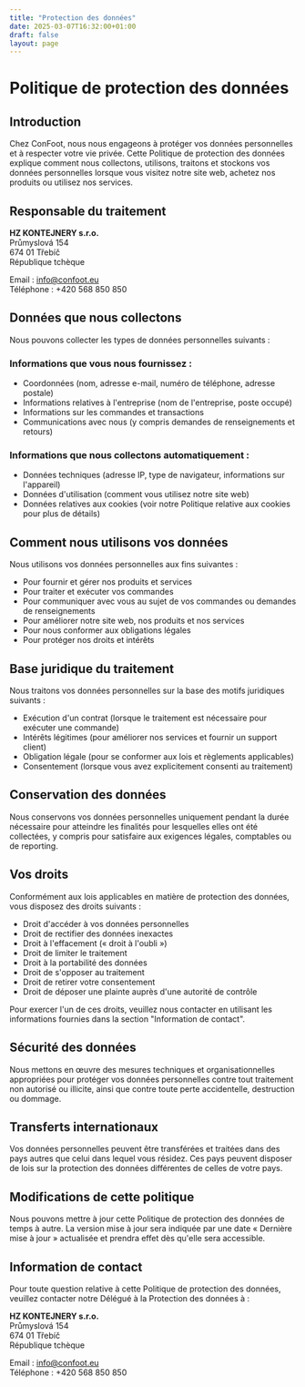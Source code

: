 ```yaml
---
title: "Protection des données"
date: 2025-03-07T16:32:00+01:00
draft: false
layout: page
---
```


# Politique de protection des données

## Introduction

Chez ConFoot, nous nous engageons à protéger vos données personnelles et à respecter votre vie privée. Cette Politique de protection des données explique comment nous collectons, utilisons, traitons et stockons vos données personnelles lorsque vous visitez notre site web, achetez nos produits ou utilisez nos services.

## Responsable du traitement

**HZ KONTEJNERY s.r.o.**  
Průmyslová 154  
674 01 Třebíč  
République tchèque

Email : info@confoot.eu  
Téléphone : +420 568 850 850

## Données que nous collectons

Nous pouvons collecter les types de données personnelles suivants :

### Informations que vous nous fournissez :
- Coordonnées (nom, adresse e-mail, numéro de téléphone, adresse postale)
- Informations relatives à l'entreprise (nom de l'entreprise, poste occupé)
- Informations sur les commandes et transactions
- Communications avec nous (y compris demandes de renseignements et retours)

### Informations que nous collectons automatiquement :
- Données techniques (adresse IP, type de navigateur, informations sur l'appareil)
- Données d'utilisation (comment vous utilisez notre site web)
- Données relatives aux cookies (voir notre Politique relative aux cookies pour plus de détails)

## Comment nous utilisons vos données

Nous utilisons vos données personnelles aux fins suivantes :

- Pour fournir et gérer nos produits et services
- Pour traiter et exécuter vos commandes
- Pour communiquer avec vous au sujet de vos commandes ou demandes de renseignements
- Pour améliorer notre site web, nos produits et nos services
- Pour nous conformer aux obligations légales
- Pour protéger nos droits et intérêts

## Base juridique du traitement

Nous traitons vos données personnelles sur la base des motifs juridiques suivants :

- Exécution d'un contrat (lorsque le traitement est nécessaire pour exécuter une commande)
- Intérêts légitimes (pour améliorer nos services et fournir un support client)
- Obligation légale (pour se conformer aux lois et règlements applicables)
- Consentement (lorsque vous avez explicitement consenti au traitement)

## Conservation des données

Nous conservons vos données personnelles uniquement pendant la durée nécessaire pour atteindre les finalités pour lesquelles elles ont été collectées, y compris pour satisfaire aux exigences légales, comptables ou de reporting.

## Vos droits

Conformément aux lois applicables en matière de protection des données, vous disposez des droits suivants :

- Droit d'accéder à vos données personnelles
- Droit de rectifier des données inexactes
- Droit à l'effacement (« droit à l'oubli »)
- Droit de limiter le traitement
- Droit à la portabilité des données
- Droit de s'opposer au traitement
- Droit de retirer votre consentement
- Droit de déposer une plainte auprès d'une autorité de contrôle

Pour exercer l'un de ces droits, veuillez nous contacter en utilisant les informations fournies dans la section "Information de contact".

## Sécurité des données

Nous mettons en œuvre des mesures techniques et organisationnelles appropriées pour protéger vos données personnelles contre tout traitement non autorisé ou illicite, ainsi que contre toute perte accidentelle, destruction ou dommage.

## Transferts internationaux

Vos données personnelles peuvent être transférées et traitées dans des pays autres que celui dans lequel vous résidez. Ces pays peuvent disposer de lois sur la protection des données différentes de celles de votre pays.

## Modifications de cette politique

Nous pouvons mettre à jour cette Politique de protection des données de temps à autre. La version mise à jour sera indiquée par une date « Dernière mise à jour » actualisée et prendra effet dès qu'elle sera accessible.

## Information de contact

Pour toute question relative à cette Politique de protection des données, veuillez contacter notre Délégué à la Protection des données à :

**HZ KONTEJNERY s.r.o.**  
Průmyslová 154  
674 01 Třebíč  
République tchèque

Email : info@confoot.eu  
Téléphone : +420 568 850 850
